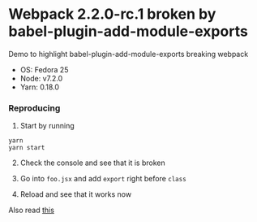 # Webpack 2.2.0-rc.1 broken by babel-plugin-add-module-exports

Demo to highlight babel-plugin-add-module-exports breaking webpack

- OS: Fedora 25
- Node: v7.2.0
- Yarn: 0.18.0


### Reproducing

1. Start by running
```
yarn
yarn start
```

2. Check the console and see that it is broken

3. Go into `foo.jsx` and add `export` right before `class`

4. Reload and see that it works now

Also read [this][1]

[1]: https://stackoverflow.com/questions/41290538/webpack-2-0-with-native-es6-modules-uncaught-typeerror-cannot-read-property-a/41290631#41290631

